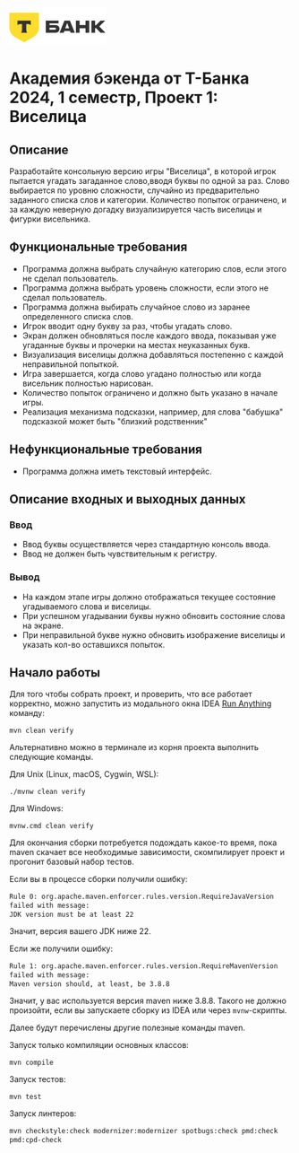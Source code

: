 ![tbank-logo.svg](img/tbank-logo.svg)
# Академия бэкенда от Т-Банка 2024, 1 семестр, Проект 1: Виселица

## Описание

Разработайте консольную версию игры "Виселица", в которой игрок пытается угадать загаданное слово,вводя буквы по одной за раз. Слово выбирается по уровню сложности, случайно из предварительно заданного списка слов и категории. Количество попыток ограничено, и за каждую неверную догадку визуализируется часть виселицы и фигурки висельника.

## Функциональные требования
- Программа должна выбрать случайную категорию слов, если этого не сделал пользователь.
- Программа должна выбрать уровень сложности, если этого не сделал пользователь.
- Программа должна выбирать случайное слово из заранее определенного списка слов.
- Игрок вводит одну букву за раз, чтобы угадать слово.
- Экран должен обновляться после каждого ввода, показывая уже угаданные буквы и прочерки на местах неуказанных букв.
- Визуализация виселицы должна добавляться постепенно с каждой неправильной попыткой.
- Игра завершается, когда слово угадано полностью или когда висельник полностью нарисован.
- Количество попыток ограничено и должно быть указано в начале игры.
- Реализация механизма подсказки, например, для слова "бабушка" подсказкой может быть "близкий родственник"

## Нефункциональные требования
- Программа должна иметь текстовый интерфейс.

## Описание входных и выходных данных
### Ввод
- Ввод буквы осуществляется через стандартную консоль ввода.
- Ввод не должен быть чувствительным к регистру.
### Вывод
- На каждом этапе игры должно отображаться текущее состояние угадываемого слова и виселицы.
- При успешном угадывании буквы нужно обновить состояние слова на экране.
- При неправильной букве нужно обновить изображение виселицы и указать кол-во оставшихся попыток.


## Начало работы

Для того чтобы собрать проект, и проверить, что все работает корректно, можно
запустить из модального окна IDEA
[Run Anything](https://www.jetbrains.com/help/idea/running-anything.html)
команду:

```shell
mvn clean verify
```

Альтернативно можно в терминале из корня проекта выполнить следующие команды.

Для Unix (Linux, macOS, Cygwin, WSL):

```shell
./mvnw clean verify
```

Для Windows:

```shell
mvnw.cmd clean verify
```

Для окончания сборки потребуется подождать какое-то время, пока maven скачает
все необходимые зависимости, скомпилирует проект и прогонит базовый набор
тестов.

Если вы в процессе сборки получили ошибку:

```shell
Rule 0: org.apache.maven.enforcer.rules.version.RequireJavaVersion failed with message:
JDK version must be at least 22
```

Значит, версия вашего JDK ниже 22.

Если же получили ошибку:

```shell
Rule 1: org.apache.maven.enforcer.rules.version.RequireMavenVersion failed with message:
Maven version should, at least, be 3.8.8
```

Значит, у вас используется версия maven ниже 3.8.8. Такого не должно произойти,
если вы запускаете сборку из IDEA или через `mvnw`-скрипты.

Далее будут перечислены другие полезные команды maven.

Запуск только компиляции основных классов:

```shell
mvn compile
```

Запуск тестов:

```shell
mvn test
```

Запуск линтеров:

```shell
mvn checkstyle:check modernizer:modernizer spotbugs:check pmd:check pmd:cpd-check
```
